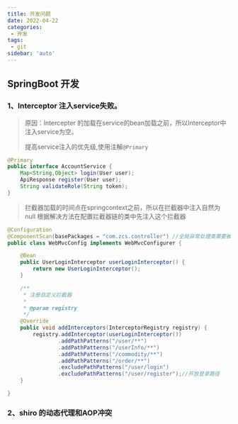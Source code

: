 ```yaml
---
title: 开发问题
date: 2022-04-22
categories:
 - 开发
tags:
 - git
sidebar: 'auto'
---
```




## SpringBoot 开发

### 1、Interceptor 注入service失败。

> 原因：Intercepter 的加载在service的bean加载之前，所以Interceptor中注入service为空。
>
> 提高service注入的优先级,使用注解`@Primary`

```java
@Primary
public interface AccountService {
    Map<String,Object> login(User user);
    ApiResponse register(User user);
    String validateRole(String token);
}
```

> 拦截器加载的时间点在springcontext之前，所以在拦截器中注入自然为null
> 根据解决方法在配置拦截器链的类中先注入这个拦截器

```java
@Configuration
@ComponentScan(basePackages = "com.zcs.controller") //全局异常处理类需要被扫描才能
public class WebMvcConfig implements WebMvcConfigurer {

    @Bean
    public UserLoginInterceptor userLoginInterceptor() {
        return new UserLoginInterceptor();
    }

    /**
     * 注册自定义拦截器
     *
     * @param registry
     */
    @Override
    public void addInterceptors(InterceptorRegistry registry) {
        registry.addInterceptor(userLoginInterceptor())
                .addPathPatterns("/user/**")
                .addPathPatterns("/userInfo/**")
                .addPathPatterns("/commodity/**")
                .addPathPatterns("/order/**")
                .excludePathPatterns("/user/login")
                .excludePathPatterns("/user/register");//开放登录路径
    }

}
```





### 2、shiro 的动态代理和AOP冲突

